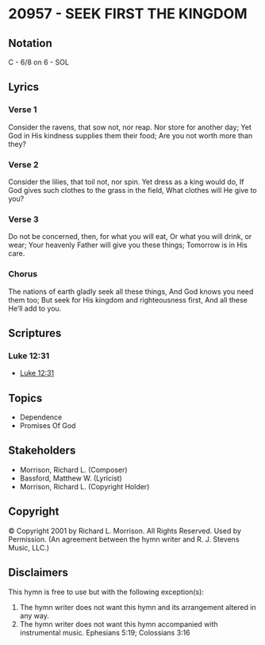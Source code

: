 # 20957 - SEEK FIRST THE KINGDOM

## Notation

C - 6/8 on 6 - SOL

## Lyrics

### Verse 1

Consider the ravens, that sow not, nor reap. Nor store for another day; Yet God in His kindness supplies them their food; Are you not worth more than they?

### Verse 2

Consider the lilies, that toil not, nor spin. Yet dress as a king would do, If God gives such clothes to the grass in the field, What clothes will He give to you?

### Verse 3

Do not be concerned, then, for what you will eat, Or what you will drink, or wear; Your heavenly Father will give you these things; Tomorrow is in His care.

### Chorus

The nations of earth gladly seek all these things, And God knows you need them too; But seek for His kingdom and righteousness first, And all these He’ll add to you.


## Scriptures

### Luke 12:31

- [Luke 12:31](https://www.biblegateway.com/passage/?search=Luke%2012%3A31)


## Topics

- Dependence
- Promises Of God

## Stakeholders

- Morrison, Richard L. (Composer)
- Bassford, Matthew W. (Lyricist)
- Morrison, Richard L. (Copyright Holder)

## Copyright

© Copyright 2001 by  Richard L. Morrison. All Rights Reserved. Used by Permission.
(An agreement between the hymn writer and R. J. Stevens Music, LLC.)

## Disclaimers

This hymn is free to use but with the following exception(s):
1. The hymn writer does not want this hymn and its arrangement altered in any way.
2. The hymn writer does not want this hymn accompanied with instrumental music.
Ephesians 5:19; Colossians 3:16

